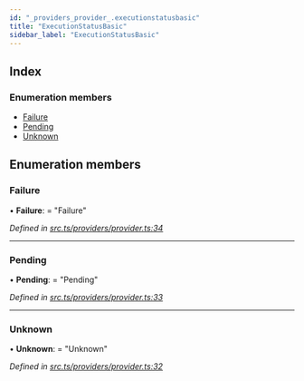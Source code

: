 ```yaml
---
id: "_providers_provider_.executionstatusbasic"
title: "ExecutionStatusBasic"
sidebar_label: "ExecutionStatusBasic"
---
```


## Index

### Enumeration members

* [Failure](_providers_provider_.executionstatusbasic.md#failure)
* [Pending](_providers_provider_.executionstatusbasic.md#pending)
* [Unknown](_providers_provider_.executionstatusbasic.md#unknown)

## Enumeration members

###  Failure

• **Failure**: = "Failure"

*Defined in [src.ts/providers/provider.ts:34](https://github.com/nearprotocol/nearlib/blob/de49029/src.ts/providers/provider.ts#L34)*

___

###  Pending

• **Pending**: = "Pending"

*Defined in [src.ts/providers/provider.ts:33](https://github.com/nearprotocol/nearlib/blob/de49029/src.ts/providers/provider.ts#L33)*

___

###  Unknown

• **Unknown**: = "Unknown"

*Defined in [src.ts/providers/provider.ts:32](https://github.com/nearprotocol/nearlib/blob/de49029/src.ts/providers/provider.ts#L32)*
